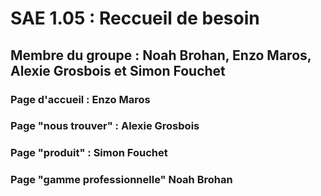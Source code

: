 # SAE 1.05 : Reccueil de besoin 
## Membre du groupe : Noah Brohan, Enzo Maros, Alexie Grosbois et Simon Fouchet

### Page d'accueil : Enzo Maros
### Page "nous trouver" : Alexie Grosbois
### Page "produit" : Simon Fouchet
### Page "gamme professionnelle" Noah Brohan
